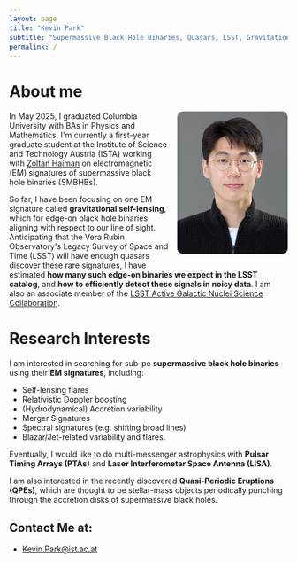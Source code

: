 ```yaml
---
layout: page
title: "Kevin Park"
subtitle: "Supermassive Black Hole Binaries, Quasars, LSST, Gravitational Self-Lensing"
permalink: /
---
```


# About me

<img src="/assets/images/kevin_pic.jpeg"
     alt="Kevin picture"
     style="float:right; width:200px; margin:0 0 0.75rem 1rem; border-radius:10px;">

In May 2025, I graduated Columbia University with BAs in Physics and Mathematics. I'm currently a first-year graduate student at the Institute of Science and Technology Austria (ISTA) working with [Zoltan Haiman](http://user.astro.columbia.edu/~zoltan/) on electromagnetic (EM) signatures of supermassive black hole binaries (SMBHBs). 

So far, I have been focusing on one EM signature called **gravitational self-lensing**, which for edge-on black hole binaries aligning with respect to our line of sight. Anticipating that the Vera Rubin Observatory's Legacy Survey of Space and Time (LSST) will have enough quasars discover these rare signatures, I have estimated **how many such edge-on binaries we expect in the LSST catalog**, and **how to efficiently detect these signals in noisy data**. I am also an associate member of the [LSST Active Galactic Nuclei Science Collaboration](https://agn.science.lsst.org/). 

# Research Interests

I am interested in searching for sub-pc **supermassive black hole binaries** using their **EM signatures**, including:

- Self-lensing flares
- Relativistic Doppler boosting
- (Hydrodynamical) Accretion variability
- Merger Signatures
- Spectral signatures (e.g. shifting broad lines)
- Blazar/Jet-related variability and flares.

Eventually, I would like to do multi-messenger astrophysics with **Pulsar Timing Arrays (PTAs)** and **Laser Interferometer Space Antenna (LISA)**.

I am also interested in the recently discovered **Quasi-Periodic Eruptions (QPEs)**, which are thought to be stellar-mass objects periodically punching through the accretion disks of supermassive black holes.

## Contact Me at:
- [Kevin.Park@ist.ac.at](mailto:Kevin.Park@ist.ac.at)
